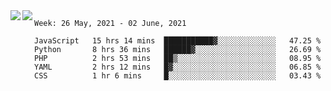 <a href="https://github.com/anuraghazra/github-readme-stats">
  <img align="left" src="https://github-readme-stats.vercel.app/api?username=Tanesan&count_private=true&show_icons=true" />
</a>
<a href="https://github.com/anuraghazra/github-readme-stats">
  <img align="left" src="https://github-readme-stats.vercel.app/api/top-langs/?username=Tanesan" />
</a>

<!--START_SECTION:waka-->
```text
Week: 26 May, 2021 - 02 June, 2021

JavaScript   15 hrs 14 mins  ███████████▓░░░░░░░░░░░░░   47.25 % 
Python       8 hrs 36 mins   ██████▓░░░░░░░░░░░░░░░░░░   26.69 % 
PHP          2 hrs 53 mins   ██▒░░░░░░░░░░░░░░░░░░░░░░   08.95 % 
YAML         2 hrs 12 mins   █▓░░░░░░░░░░░░░░░░░░░░░░░   06.85 % 
CSS          1 hr 6 mins     █░░░░░░░░░░░░░░░░░░░░░░░░   03.43 % 
```
<!--END_SECTION:waka-->
